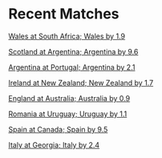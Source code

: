 
Recent Matches
==============


[Wales at South Africa; Wales by 1.9](reviews//2022-07-08-SouthAfrica-Wales)

[Scotland at Argentina; Argentina by 9.6](reviews//2022-07-08-Argentina-Scotland)

[Argentina at Portugal; Argentina by 2.1](reviews//2022-07-08-Portugal-Argentina)

[Ireland at New Zealand; New Zealand by 1.7](reviews//2022-07-08-NewZealand-Ireland)

[England at Australia; Australia by 0.9](reviews//2022-07-08-Australia-England)

[Romania at Uruguay; Uruguay by 1.1](reviews//2022-07-09-Uruguay-Romania)

[Spain at Canada; Spain by 9.5](reviews//2022-07-09-Canada-Spain)

[Italy at Georgia; Italy by 2.4](reviews//2022-07-09-Georgia-Italy)